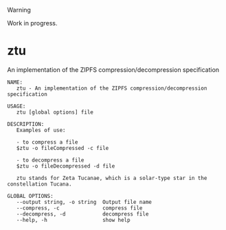 > [!WARNING]
> Work in progress.

# ztu
An implementation of the ZIPFS compression/decompression specification

```shell
NAME:
   ztu - An implementation of the ZIPFS compression/decompression specification

USAGE:
   ztu [global options] file

DESCRIPTION:
   Examples of use:

   - to compress a file 
   $ztu -o fileCompressed -c file

   - to decompress a file 
   $ztu -o fileDecompressed -d file

   ztu stands for Zeta Tucanae, which is a solar-type star in the constellation Tucana.

GLOBAL OPTIONS:
   --output string, -o string  Output file name
   --compress, -c              compress file
   --decompress, -d            decompress file
   --help, -h                  show help
```
